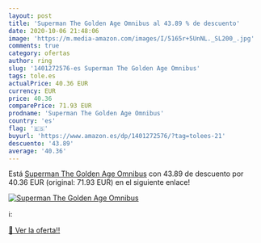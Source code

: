 ```yaml
---
layout: post
title: 'Superman The Golden Age Omnibus al 43.89 % de descuento'
date: 2020-10-06 21:48:06
image: 'https://m.media-amazon.com/images/I/5165r+5UnNL._SL200_.jpg'
comments: true
category: ofertas
author: ring
slug: '1401272576-es Superman The Golden Age Omnibus'
tags: tole.es
actualPrice: 40.36 EUR
currency: EUR
price: 40.36
comparePrice: 71.93 EUR
prodname: 'Superman The Golden Age Omnibus'
country: 'es'
flag: '🇪🇸'
buyurl: 'https://www.amazon.es/dp/1401272576/?tag=tolees-21'
descuento: '43.89'
average: '40.36'
---
```


Está [Superman The Golden Age Omnibus](https://www.amazon.es/dp/1401272576/?tag=tolees-21) con 43.89 de descuento por 40.36 EUR (original: 71.93 EUR) en el siguiente enlace!

[![Superman The Golden Age Omnibus](https://m.media-amazon.com/images/I/5165r+5UnNL._SL200_.jpg)](https://www.amazon.es/dp/1401272576/?tag=tolees-21)

ℹ️:


[🛒 Ver la oferta!!](https://www.amazon.es/dp/1401272576/?tag=tolees-21)
